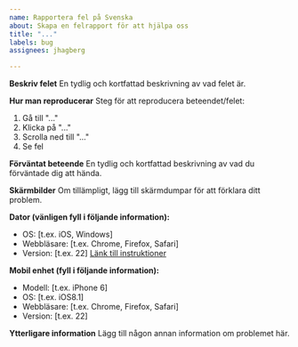 ```yaml
---
name: Rapportera fel på Svenska
about: Skapa en felrapport för att hjälpa oss
title: "..."
labels: bug
assignees: jhagberg

---
```


**Beskriv felet**
En tydlig och kortfattad beskrivning av vad felet är.

**Hur man reproducerar**
Steg för att reproducera beteendet/felet:
1. Gå till "..."
2. Klicka på "..."
3. Scrolla ned till "..."
4. Se fel

**Förväntat beteende**
En tydlig och kortfattad beskrivning av vad du förväntade dig att hända.

**Skärmbilder**
Om tillämpligt, lägg till skärmdumpar för att förklara ditt problem.

**Dator (vänligen fyll i följande information):**
- OS: [t.ex. iOS, Windows]
- Webbläsare: [t.ex. Chrome, Firefox, Safari]
- Version: [t.ex. 22]  [Länk till instruktioner](https://www.computerhope.com/issues/ch001329.htm)

**Mobil enhet (fyll i följande information):**
- Modell: [t.ex. iPhone 6]
- OS: [t.ex. iOS8.1]
- Webbläsare: [t.ex. Chrome, Firefox, Safari]
- Version: [t.ex. 22]

**Ytterligare information**
Lägg till någon annan information om problemet här.
